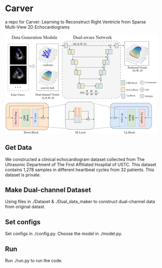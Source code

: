 # Carver
a repo for Carver: Learning to Reconstruct Right Ventricle from Sparse Multi-View 2D Echocardiograms

![image](https://github.com/ustclyd/Carver/blob/main/fig1-wzh.drawio.png)

## Get Data

We constructed a clinical echocardiogram dataset collected from The Ultrasonic Department of The First Affiliated Hospital of USTC. This dataset contains 1,278 samples in different heartbeat cycles from 32 patients. This dataset is private.


## Make Dual-channel Dataset

Using files in ./Dataset & ./Dual_data_maker to construct dual-channel data from original datast.

## Set configs

Set configs in ./config.py. Choose the model in ./model.py.

## Run
Run ./run.py to run the code. 
